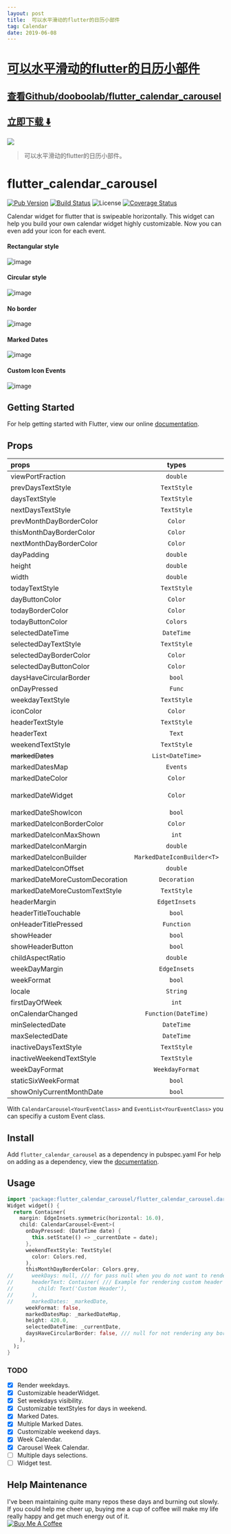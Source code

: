 ```yaml
---
layout: post
title:  可以水平滑动的flutter的日历小部件
tag: Calendar
date: 2019-06-08
---
```


# [可以水平滑动的flutter的日历小部件 ](http://github.com/dooboolab/flutter_calendar_carousel) 



## [查看Github/dooboolab/flutter_calendar_carousel](http://github.com/dooboolab/flutter_calendar_carousel)
## [立即下载 ️⬇️ ](https://codeload.github.com/dooboolab/flutter_calendar_carousel/zip/master) 


 
![](https://flutterawesome.com/content/images/2018/09/flutter_calendar_carousel.jpg)
 
>
> 可以水平滑动的flutter的日历小部件。
>

 
# flutter_calendar_carousel
[![Pub Version](https://img.shields.io/pub/v/flutter_calendar_carousel.svg?style=flat-square)](https://pub.dartlang.org/packages/flutter_calendar_carousel)
[![Build Status](https://travis-ci.com/dooboolab/flutter_calendar_carousel.svg?branch=master)](https://travis-ci.com/dooboolab/flutter_calendar_carousel)
![License](https://img.shields.io/badge/license-MIT-blue.svg)
[![Coverage Status](https://coveralls.io/repos/github/dooboolab/flutter_calendar_carousel/badge.svg?branch=master)](https://coveralls.io/github/dooboolab/flutter_calendar_carousel?branch=master)

Calendar widget for flutter that is swipeable horizontally. This widget can help you build your own calendar widget highly customizable. Now you can even add your icon for each event.

#### Rectangular style
![image](https://raw.githubusercontent.com/dooboolab/flutter_calendar_carousel/master/doc/calendar1.gif)

#### Circular style
![image](https://raw.githubusercontent.com/dooboolab/flutter_calendar_carousel/master/doc/calendar2.gif)

#### No border
![image](https://raw.githubusercontent.com/dooboolab/flutter_calendar_carousel/master/doc/calendar3.gif)

#### Marked Dates
![image](https://raw.githubusercontent.com/dooboolab/flutter_calendar_carousel/master/doc/calendar4.gif)

#### Custom Icon Events
![image](https://raw.githubusercontent.com/icemanbsi/flutter_calendar_carousel/master/doc/calendar5.gif)

## Getting Started
For help getting started with Flutter, view our online
[documentation](https://flutter.io/).

## Props
| props                   | types           | defaultValues                                                                                                     |
| :---------------------- | :-------------: | :---------------------------------------------------------------------------------------------------------------: |
| viewPortFraction        | `double`        | 1.0                                                                                                               |
| prevDaysTextStyle       | `TextStyle`     |                                                                                                                   |
| daysTextStyle           | `TextStyle`     |                                                                                                                   |
| nextDaysTextStyle       | `TextStyle`     |                                                                                                                   |
| prevMonthDayBorderColor | `Color`         | Colors.transparent                                                                                                |
| thisMonthDayBorderColor | `Color`         | Colors.transparent                                                                                                |
| nextMonthDayBorderColor | `Color`         | Colors.transparent                                                                                                |
| dayPadding              | `double`        | 2.0                                                                                                               |
| height                  | `double`        | double.infinity                                                                                                   |
| width                   | `double`        | double.infinity                                                                                                   |
| todayTextStyle          | `TextStyle`     | `fontSize: 14.0, color: Colors.white`                                                                             |
| dayButtonColor          | `Color`         | Colors.red                                                                                                        |
| todayBorderColor        | `Color`         | Colors.red                                                                                                        |
| todayButtonColor        | `Colors`        | Colors.red                                                                                                        |
| selectedDateTime        | `DateTime`      |                                                                                                                   |
| selectedDayTextStyle    | `TextStyle`     | `fontSize: 14.0, color: Colors.white`                                                                             |
| selectedDayBorderColor  | `Color`         | Colors.green                                                                                                      |
| selectedDayButtonColor  | `Color`         | Colors.green                                                                                                      |
| daysHaveCircularBorder  | `bool`          |                                                                                                                   |
| onDayPressed            | `Func`          |                                                                                                                   |
| weekdayTextStyle        | `TextStyle`     | `fontSize: 14.0, color: Colors.deepOrange`                                                                        |
| iconColor               | `Color`         | Colors.blueAccent                                                                                                 |
| headerTextStyle         | `TextStyle`     | `fontSize: 20.0, color: Colors.blue`                                                                              |
| headerText              | `Text`          | `Text('${DateFormat.yMMM().format(this._dates[1])}'`)                                                             |
| weekendTextStyle        | `TextStyle`     | `fontSize: 14.0, color: Colors.pinkAccent`                                                                        |
| ~~markedDates~~         | `List<DateTime>`| []                                                                                                                |
| markedDatesMap          | `Events`        | `null`                                                                                                            |
| markedDateColor         | `Color`         | Colors.blueAccent                                                                                                 |
| markedDateWidget        | `Color`         | ``` Positioned(child: Container(color: Colors.blueAccent, height: 4.0, width: 4.0), bottom: 4.0, left: 18.0); ``` |
| markedDateShowIcon      | `bool`          | false                                                                                                             |
| markedDateIconBorderColor | `Color`       |                                                                                                                   |
| markedDateIconMaxShown  | `int`           | 2                                                                                                                 |
| markedDateIconMargin    | `double`        | 5.0                                                                                                               |
| markedDateIconBuilder   | `MarkedDateIconBuilder<T>` |                                                                                                        |
| markedDateIconOffset    | `double`        | 5.0                                                                                                               |
| markedDateMoreCustomDecoration | `Decoration` |                                                                                                               |
| markedDateMoreCustomTextStyle | `TextStyle` |                                                                                                                 |
| headerMargin            | `EdgetInsets`   | `const EdgeInsets.symmetric(vertical: 16.0)`                                                                      |
| headerTitleTouchable    | `bool`          | `false`                                                                                                           |
| onHeaderTitlePressed    | `Function`      | `() => _selectDateFromPicker()`                                                                                   |
| showHeader              | `bool`          |                                                                                                                   |
| showHeaderButton        | `bool`          |                                                                                                                   |
| childAspectRatio        | `double`        | `1.0`                                                                                                             |
| weekDayMargin           | `EdgeInsets`    | `const EdgeInsets.only(bottom: 4.0)`                                                                              |
| weekFormat              | `bool`          | `false`                                                                                                           |
| locale                  | `String`        | `en`                                                                                                              |
| firstDayOfWeek          | `int`           | `null`                                                                                                            |
| onCalendarChanged       | `Function(DateTime)` |                                                                                                              |
| minSelectedDate         | `DateTime`      |                                                                                                                   |
| maxSelectedDate         | `DateTime`      |                                                                                                                   |
| inactiveDaysTextStyle   | `TextStyle`     |                                                                                                                   |
| inactiveWeekendTextStyle | `TextStyle`    |                                                                                                                   |
| weekDayFormat           | `WeekdayFormat` | `short`                                                                                                           |
| staticSixWeekFormat     | `bool`          | `false`                                                                                                           |
| showOnlyCurrentMonthDate | `bool`          | `false`                                                                                                           |

With ``CalendarCarousel<YourEventClass>`` and ``EventList<YourEventClass>`` you can specifiy a custom Event class.

## Install
Add ```flutter_calendar_carousel``` as a dependency in pubspec.yaml
For help on adding as a dependency, view the [documentation](https://flutter.io/using-packages/).

## Usage
```dart
import 'package:flutter_calendar_carousel/flutter_calendar_carousel.dart' show CalendarCarousel;
Widget widget() {
  return Container(
    margin: EdgeInsets.symmetric(horizontal: 16.0),
    child: CalendarCarousel<Event>(
      onDayPressed: (DateTime date) {
        this.setState(() => _currentDate = date);
      },
      weekendTextStyle: TextStyle(
        color: Colors.red,
      ),
      thisMonthDayBorderColor: Colors.grey,
//      weekDays: null, /// for pass null when you do not want to render weekDays
//      headerText: Container( /// Example for rendering custom header
//        child: Text('Custom Header'),
//      ),
//      markedDates: _markedDate,
      weekFormat: false,
      markedDatesMap: _markedDateMap,
      height: 420.0,
      selectedDateTime: _currentDate,
      daysHaveCircularBorder: false, /// null for not rendering any border, true for circular border, false for rectangular border
    ),
  );
}
```

### TODO
- [x] Render weekdays.
- [x] Customizable headerWidget.
- [x] Set weekdays visibility.
- [x] Customizable textStyles for days in weekend.
- [x] Marked Dates.
- [x] Multiple Marked Dates.
- [x] Customizable weekend days.
- [x] Week Calendar.
- [x] Carousel Week Calendar.
- [ ] Multiple days selections. 
- [ ] Widget test. 

## Help Maintenance
I've been maintaining quite many repos these days and burning out slowly. If you could help me cheer up, buying me a cup of coffee will make my life really happy and get much energy out of it.
<br/><a href="https://www.buymeacoffee.com/dooboolab" target="_blank"><img src="https://www.buymeacoffee.com/assets/img/custom_images/purple_img.png" alt="Buy Me A Coffee" style="height: auto !important;width: auto !important;" /></a>

